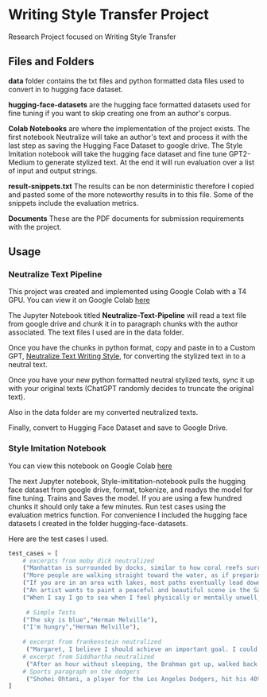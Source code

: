 # Writing Style Transfer Project
Research Project focused on Writing Style Transfer

## Files and Folders
**data** folder contains the txt files and python formatted data files used to convert in to hugging face dataset.

**hugging-face-datasets** are the hugging face formatted datasets used for fine tuning if you want to skip creating one from an author's corpus.

**Colab Notebooks** are where the implementation of the project exists.  The first notebook Neutralize will take an author's text and process it with the last step as saving the Hugging Face Dataset to google drive.  The Style Imitation notebook will take the hugging face dataset and fine tune GPT2-Medium to generate stylized text.  At the end it will run evaluation over a list of input and output strings.

**result-snippets.txt** The results can be non deterministic therefore I copied and pasted some of the more noteworthy results in to this file.  Some of the snippets include the evaluation metrics.

**Documents** These are the PDF documents for submission requirements with the project.

## Usage

### Neutralize Text Pipeline
This project was created and implemented using Google Colab with a T4 GPU.  You can view it on Google Colab [here](https://colab.research.google.com/drive/1eZqYlT0aShOmAzMXZsXjOp3Mh14C5SV1?usp=sharing)

The Jupyter Notebook titled **Neutralize-Text-Pipeline** will read a text file from google drive and chunk it in to paragraph chunks with the author associated.  The text files I used are in the data folder.  

Once you have the chunks in python format, copy and paste in to a Custom GPT, [Neutralize Text Writing Style](https://chatgpt.com/g/g-6894b4229dc88191823a53602b992001-neutralize-text-writing-style), for converting the stylized text in to a neutral text.  

Once you have your new python formatted neutral stylized texts, sync it up with your original texts (ChatGPT randomly decides to truncate the original text).

Also in the data folder are my converted neutralized texts.

Finally, convert to Hugging Face Dataset and save to Google Drive.

### Style Imitation Notebook

You can view this notebook on Google Colab [here](https://colab.research.google.com/drive/16O0PhlF-b4O6cMsE2vGvjUWB4WLy2EHu?usp=sharing)

The next Jupyter notebook, Style-imititation-notebook pulls the hugging face dataset from google drive, format, tokenize, and readys the model for fine tuning.  Trains and Saves the model.  If you are using a few hundred chunks it should only take a few minutes.  Run test cases using the evaluation metrics function.  For convenience I included the hugging face datasets I created in the folder hugging-face-datasets.

Here are the test cases I used.

```Python
test_cases = [
    # excerpts from moby dick neutralized
    ("Manhattan is surrounded by docks, similar to how coral reefs surround islands. Business activity covers it like waves. The streets lead toward the water. At the southern tip is the Battery, where the pier is hit by ocean waves and cooled by sea breezes that were far from land not long ago. Many people are gathered there, watching the water.", "Herman Melville"),
    ("More people are walking straight toward the water, as if preparing to jump in. They do not stop near the buildings for shade. They want to get as close to the water as they can without entering it. Many people stand there, stretching for miles. They come from all directions and different parts of the city. Yet they all gather at the water. Is there something drawing them there, like a magnet attracts a compass needle?","Herman Melville"),
    ("If you are in an area with lakes, most paths eventually lead downhill to a pool of water. Even someone lost in thought will unknowingly walk toward water if it is nearby. If you are ever thirsty in a desert and traveling with a philosopher, try this as a method to find water. Thought and water are closely connected.","Herman Melville"),
    ("An artist wants to paint a peaceful and beautiful scene in the Saco valley. He includes trees, fields, animals, a cottage with smoke, and distant mountains. But the image only feels complete if the shepherd in the scene is looking at a stream. In the prairies during June, despite many flowers, something feels missing—there is no water. If Niagara Falls were only sand, people would not visit. A poor poet once had to decide whether to buy a needed coat or spend his money on a trip to the beach. Many healthy boys want to go to sea at some point. On your first sea trip, you may have felt something special when told the ship was out of sight of land. The Persians respected the sea, and the Greeks gave it a god. These reactions suggest something important. The story of Narcissus, who drowned while trying to reach his reflection, symbolizes how we are drawn to an unreachable idea of life, which we also see in bodies of water.","Herman Melville"),
    ("When I say I go to sea when I feel physically or mentally unwell, I do not mean I travel as a passenger. Passengers need money, and they often get sick and uncomfortable. I also do not go as a high-ranking officer or a cook. I avoid positions of responsibility and prefer not to work hard or take on duties. While I respect good cooking, I do not enjoy doing it myself. Ancient Egyptians preserved animals they cooked, such as ibises and hippopotamuses, which were later found as mummies.","Herman Melville"),
     
     # Simple Tests
    ("The sky is blue","Herman Melville"),
    ("I'm hungry","Herman Melville"),
    
    # excerpt from frankenstein neutralized
     ("Margaret, I believe I should achieve an important goal. I could have lived a life of comfort and wealth, but I chose to pursue recognition instead. I wish someone would confirm that I have made the right choice. My determination is strong, but my expectations change and I sometimes feel discouraged. I am preparing for a long and difficult journey that will require me to remain strong. I must encourage others and also maintain my own resolve when they are struggling.","Herman Melville"),
    # excerpt from Siddhartha neutralized
     ("After an hour without sleeping, the Brahman got up, walked back and forth, went outside, and saw the moon had risen. He looked into the room through the window and saw Siddhartha standing in the same place with his arms folded and moonlight on his lower legs. The father, feeling concerned, returned to bed.","Herman Melville"),
    # Sports paragraph on the dodgers
     ("Shohei Ohtani, a player for the Los Angeles Dodgers, hit his 40th home run of the season on Saturday in a game against the Toronto Blue Jays, giving the Dodgers a 3-0 lead. The Dodgers won the game 9-1. It was their first consecutive home wins since they defeated the Chicago White Sox in three games from July 1 to July 3. Ohtani’s home run traveled 417 feet to center field.","Herman Melville")
]
```